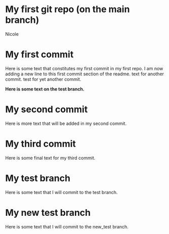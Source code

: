 My first git repo (on the main branch)
================
Nicole

# My first commit

Here is some text that constitutes my first commit in my first repo. I
am now adding a new line to this first commit section of the readme.
text for another commit. test for yet another commit.

**Here is some text on the test branch.**

# My second commit

Here is more text that will be added in my second commit.

# My third commit

Here is some final text for my third commit.

# My test branch

Here is some text that I will commit to the test branch.

# My new test branch

Here is some text that I will commit to the new_test branch.
